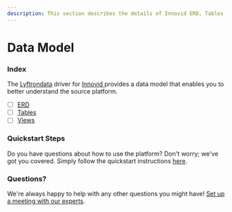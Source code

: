 ```yaml
---
description: This section describes the details of Innovid ERD, Tables, and Views.
---
```


# Data Model

### Index

The  [Lyftrondata](https://www.lyftrondata.com/) driver for [Innovid](https://www.lyftrondata.com/integration/innovid/)[ ](https://www.lyftrondata.com/integration/innovid/)provides a data model that enables you to better understand the source platform.

* [ ] [ERD](../../../marketing-analytics/innovid/data-model/erd.md)
* [ ] [Tables](../../../marketing-analytics/innovid/data-model/tables.md)
* [ ] [Views](../../../marketing-analytics/innovid/data-model/views.md)

### Quickstart Steps

Do you have questions about how to use the platform? Don't worry; we've got you covered. Simply follow the quickstart instructions [here](../../../../quickstart-steps.md).

### Questions? <a href="#questions" id="questions"></a>

We're always happy to help with any other questions you might have! [Set up a meeting with our experts](https://www.lyftrondata.com/book-a-meeting/).

